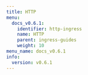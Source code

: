 ```yaml
---
title: HTTP
menu:
  docs_v0.6.1:
    identifier: http-ingress
    name: HTTP
    parent: ingress-guides
    weight: 10
menu_name: docs_v0.6.1
info:
  version: v0.6.1
---
```


